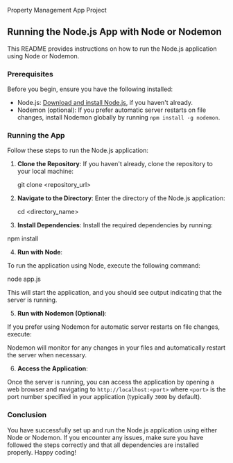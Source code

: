 Property Management App Project

## Running the Node.js App with Node or Nodemon

This README provides instructions on how to run the Node.js application using Node or Nodemon.

### Prerequisites

Before you begin, ensure you have the following installed:

- Node.js: [Download and install Node.js](https://nodejs.org/), if you haven't already.
- Nodemon (optional): If you prefer automatic server restarts on file changes, install Nodemon globally by running `npm install -g nodemon`.

### Running the App

Follow these steps to run the Node.js application:

1. **Clone the Repository**: If you haven't already, clone the repository to your local machine:

    git clone <repository_url>
    
2. **Navigate to the Directory**: Enter the directory of the Node.js application:

   cd <directory_name>
   
3. **Install Dependencies**: Install the required dependencies by running:

  npm install
  
4. **Run with Node**:

To run the application using Node, execute the following command:

  node app.js
  
This will start the application, and you should see output indicating that the server is running.

5. **Run with Nodemon (Optional)**:

If you prefer using Nodemon for automatic server restarts on file changes, execute:

Nodemon will monitor for any changes in your files and automatically restart the server when necessary.

6. **Access the Application**:

Once the server is running, you can access the application by opening a web browser and navigating to `http://localhost:<port>` where `<port>` is the port number specified in your application (typically `3000` by default).

### Conclusion

You have successfully set up and run the Node.js application using either Node or Nodemon. If you encounter any issues, make sure you have followed the steps correctly and that all dependencies are installed properly. Happy coding!
